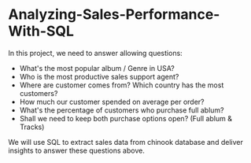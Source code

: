 # Analyzing-Sales-Performance-With-SQL
 
 In this project, we need to answer allowing questions:
* What's the most popular album / Genre in USA?
* Who is the most productive sales support agent?
* Where are customer comes from? Which country has the most customers?
* How much our customer spended on average per order?
* What's the percentage of customers who purchase full ablum? 
* Shall we need to keep both purchase options open? (Full ablum & Tracks)

We will use SQL to extract sales data from chinook database and deliver insights to answer these questions above. 
